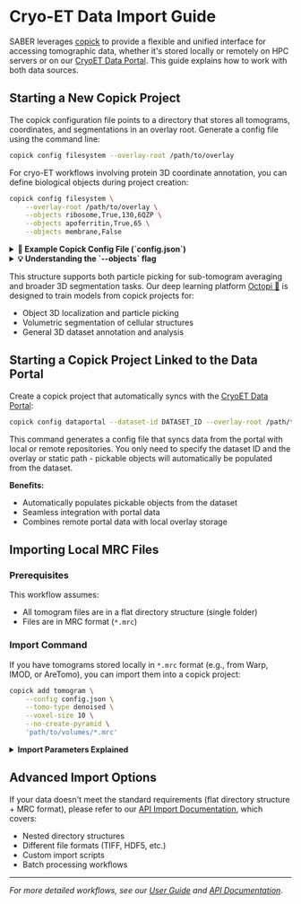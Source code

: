 # Cryo-ET Data Import Guide

SABER leverages [copick](https://github.com/copick/copick) to provide a flexible and unified interface for accessing tomographic data, whether it's stored locally or remotely on HPC servers or on our [CryoET Data Portal](https://cryoetdataportal.czscience.com). This guide explains how to work with both data sources.

## Starting a New Copick Project

The copick configuration file points to a directory that stores all tomograms, coordinates, and segmentations in an overlay root. Generate a config file using the command line:

```bash 
copick config filesystem --overlay-root /path/to/overlay
```

For cryo-ET workflows involving protein 3D coordinate annotation, you can define biological objects during project creation:

```bash
copick config filesystem \
    --overlay-root /path/to/overlay \
    --objects ribosome,True,130,6QZP \
    --objects apoferritin,True,65 \
    --objects membrane,False
```

<details markdown="1">
<summary><strong>👀 Example Copick Config File (`config.json`)</strong></summary>

The resulting `config.json` file would look like this:

```json
{
    "name": "test",
    "description": "A test project description.",
    "version": "1.0.0",

    "pickable_objects": [
        {
            "name": "ribosome",
            "is_particle": true,
            "label": 1,
            "radius": 130,
            "pdb_id": "6QZP"
        },
        {
            "name": "apoferritin",
            "is_particle": true,
            "label": 2,
            "radius": 65            
        },
        {
            "name": "membrane",
            "is_particle": false,
            "label": 3
        }
    ],

    "overlay_root": "local:///path/to/overlay",
    "overlay_fs_args": {
        "auto_mkdir": true
    },

    "static_root": "local:///path/to/static",
    "static_fs_args": {
        "auto_mkdir": true
    }    
}
```
**Directory Structure:**

- **Overlay root:** Writable directory where new results can be added, modified, or deleted
- **Static root:** Read-only directory that never gets manipulated (frozen data)

**Path Types:**

- **Local paths:** `local:///path/to/directory`
- **Remote paths:** `ssh://server/path/to/directory`

The `copick config filesystem` command assumes local paths, but you can edit the config file to specify remote locations.

</details>

<details markdown="1">
<summary><strong> 💡 Understanding the `--objects` flag</strong></summary>

The `--objects` flag accepts 2-4 elements separated by commas:

1. **Particle name** (required): e.g., `ribosome`
2. **Is pickable** (required): `True` for particles, `False` for continuous segmentations
3. **Particle radius** (optional): in Ångströms, e.g., `130`
4. **PDB ID** (optional): reference structure, e.g., `6QZP`
</details>

This structure supports both particle picking for sub-tomogram averaging and broader 3D segmentation tasks. Our deep learning platform [Octopi 🐙](https://github.com/chanzuckerberg/octopi) is designed to train models from copick projects for:

- Object 3D localization and particle picking
- Volumetric segmentation of cellular structures
- General 3D dataset annotation and analysis

## Starting a Copick Project Linked to the Data Portal

Create a copick project that automatically syncs with the [CryoET Data Portal](https://cryoetdataportal.czscience.com):

```bash
copick config dataportal --dataset-id DATASET_ID --overlay-root /path/to/overlay
```

This command generates a config file that syncs data from the portal with local or remote repositories. You only need to specify the dataset ID and the overlay or static path - pickable objects will automatically be populated from the dataset.

**Benefits:**

- Automatically populates pickable objects from the dataset
- Seamless integration with portal data
- Combines remote portal data with local overlay storage

## Importing Local MRC Files

### Prerequisites

This workflow assumes:

- All tomogram files are in a flat directory structure (single folder)
- Files are in MRC format (`*.mrc`)

### Import Command

If you have tomograms stored locally in `*.mrc` format (e.g., from Warp, IMOD, or AreTomo), you can import them into a copick project:

```bash
copick add tomogram \
    --config config.json \
    --tomo-type denoised \
    --voxel-size 10 \
    --no-create-pyramid \
    'path/to/volumes/*.mrc'
```

<details markdown="1">
<summary><strong>Import Parameters Explained</strong></summary>

- `--config config.json`: Path to your copick configuration file
- `--tomo-type denoised`: Specifies the tomogram type (options: `raw`, `denoised`, `filtered`)
- `--voxel-size 10`: Sets voxel size in Ångströms (10 Å = 1 nm recommended)
- `--no-create-pyramid`: Skips pyramid generation for faster import
- `'path/to/volumes/*.mrc'`: Path to your MRC file(s) - supports wildcards

</details>

## Advanced Import Options

If your data doesn't meet the standard requirements (flat directory structure + MRC format), please refer to our [API Import Documentation](../api/import-tomos.md), which covers:

- Nested directory structures
- Different file formats (TIFF, HDF5, etc.)
- Custom import scripts
- Batch processing workflows

---

*For more detailed workflows, see our [User Guide](../tutorials/introduction.md) and [API Documentation](../api/overview.md).*